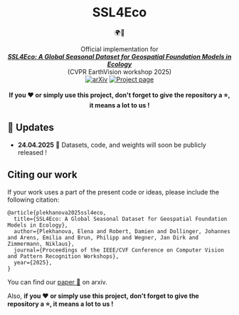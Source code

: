 <div align="center">

# SSL4Eco

🌍🌱

Official implementation for
<br>
**[_SSL4Eco: A Global Seasonal Dataset for Geospatial Foundation Models in Ecology_](https://arxiv.org/abs/xxxx.xxx)**
<br>
(CVPR EarthVision workshop 2025)
<br>
[![arXiv](https://img.shields.io/badge/arxiv-xxx.xxx-b31b1b.svg)](https://arxiv.org/abs/xxx.xxx)
[![Project page](https://img.shields.io/badge/Project_page-8A2BE2)](https://plekhanovaelena.github.io/ssl4eco)
<br>
<br>
**If you ❤️ or simply use this project, don't forget to give the repository a ⭐,
it means a lot to us !**
<br>
</div>



## 📰  Updates
- **24.04.2025** 🚧 Datasets, code, and weights will soon be publicly released !


## Citing our work
If your work uses a part of the present code or ideas, please include the following 
citation:

```
@article{plekhanova2025ssl4eco,
  title={SSL4Eco: A Global Seasonal Dataset for Geospatial Foundation Models in Ecology},
  author={Plekhanova, Elena and Robert, Damien and Dollinger, Johannes and Arens, Emilia and Brun, Philipp and Wegner, Jan Dirk and Zimmermann, Niklaus},
  journal={Proceedings of the IEEE/CVF Conference on Computer Vision and Pattern Recognition Workshops},
  year={2025},
}
```

You can find our [paper 📄](https://arxiv.org/abs/xxx.xxx) on arxiv.

Also, **if you ❤️ or simply use this project, don't forget to give the 
repository a ⭐, it means a lot to us !**